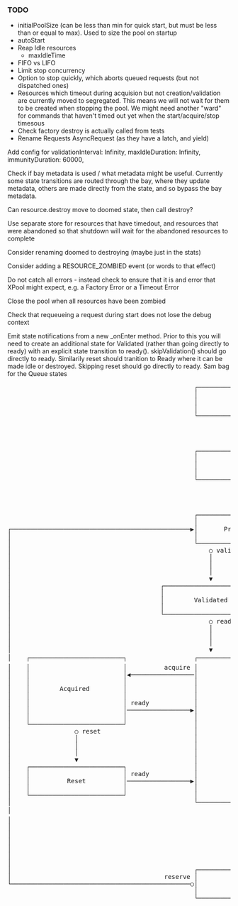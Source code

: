 ### TODO
- initialPoolSize (can be less than min for quick start, but must be less than or equal to max). Used to size the pool on startup
- autoStart
- Reap Idle resources
  - maxIdleTime
- FIFO vs LIFO
- Limit stop concurrency
- Option to stop quickly, which aborts queued requests (but not dispatched ones)
- Resources which timeout during acquision but not creation/validation are currently moved to segregated. This means we will not wait for them to be created when stopping the pool. We might need another "ward" for commands that haven't timed out yet when the start/acquire/stop timesous
- Check factory destroy is actually called from tests
- Rename Requests AsyncRequest (as they have a latch, and yield)

Add config for
  validationInterval: Infinity,
  maxIdleDuration: Infinity,
  immunityDuration: 60000,

Check if bay metadata is used / what metadata might be useful. Currently some state transitions are routed through the bay, where they update metadata, others are made directly from the state, and so bypass the bay metadata.

Can resource.destroy move to doomed state, then call destroy?

Use separate store for resources that have timedout, and resources that were abandoned so that shutdown will wait for the abandoned resources to complete

Consider renaming doomed to destroying (maybe just in the stats)

Consider adding a RESOURCE_ZOMBIED event (or words to that effect)

Do not catch all errors - instead check to ensure that it is and error that XPool might expect, e.g. a Factory Error or a Timeout Error

Close the pool when all resources have been zombied

Check that requeueing a request during start does not lose the debug context

Emit state notifications from a new _onEnter method. Prior to this you will need to create an additional state for Validated (rather than going directly to ready) with an explicit state transition to ready(). skipValidation() should go directly to ready. Similarily reset should tranition to Ready where it can be made idle or destroyed. Skipping reset should go directly to ready. Sam bag for the Queue states


<pre>
                                                  ┌─────────────────────────┐
                                                  │                         │
                                                  │           New           │
                                                  │                         │
                                                  └─────────────────────────┘
                                                               │ reserve
                                                               │
                                                               │
                                                               ▼
                                                  ┌─────────────────────────┐
                                                  │                         │
                                                  │          Empty          │
                                                  │                         │
                                                  └─────────────────────────┘
                                                               ○ provision
                                                               │
                                                               │
                                                               ▼
                                                  ┌─────────────────────────┐
                                                  │                         │
┌────────────────────────────────────────────────▶│       Provisioned       │
│                                                 │                         │
│                                                 └─────────────────────────┘
│                                                     ○ validate        │ ready
│                                                     │                 │
│                                                     │                 │
│                                                     │                 │                       ┌──────────────────────────────────────────────────────────────────────────────────┐
│                                                     ▼                 │                       │                                                                                  │
│                                        ┌─────────────────────────┐    │                       │                           Empty, Provisioned, Acquired                           │
│                                        │                         │    │                       │                                                                                  │
│                                        │        Validated        │    │                       └──────────────────────────────────────────────────────────────────────────────────┘
│                                        │                         │    │                                    │ timeout                    │ error                     │ abandon
│                                        └─────────────────────────┘    │                                    │                            │                           │
│                                                     ○ ready           │                                    │                            │                           │
│                                                     │                 │                                    │                            │                           │
│                                                     │                 │                                    ▼                            │                           ▼
│                                                     │                 │                       ┌─────────────────────────┐               │              ┌─────────────────────────┐
│                                                     ▼                 ▼                       │                         │               │              │                         │
│    ┌─────────────────────────┐                  ┌─────────────────────────┐                   │     ⌛ Segregated       │               │              │     ⌛ Abandoned        │
│    │                         │          acquire │                         │                   │                         │               │              │                         │
│    │                         │◀─────────────────│                         │                   └─────────────────────────┘               │              └─────────────────────────┘
│    │                         │                  │                         │                                │ destroy                    │                           │ destroy
│    │        Acquired         │                  │                         │                                │                            │                           │
│    │                         │                  │                         │                                │                            │                           │
│    │                         │ ready            │                         │                                │                            │                           │
│    │                         │─────────────────▶│                         │                                ▼                            ▼                           ▼
│    │                         │                  │                         │                   ┌──────────────────────────────────────────────────────────────────────────────────┐
│    └─────────────────────────┘                  │                         │ destroy           │                                                                                  │
│                 ○ reset                         │          Ready          │──────────────────▶│                                      Doomed                                      │
│                 │                               │                         │                   │                                                                                  │
│                 │                               │                         │                   └──────────────────────────────────────────────────────────────────────────────────┘
│                 │                               │                         │                                ○ success                    │ timeout                   │ error
│                 ▼                               │                         │                                │                            │                           │
│    ┌─────────────────────────┐                  │                         │                                │                            │                           │
│    │                         │ ready            │                         │                                │                            │                           │
│    │          Reset          │─────────────────▶│                         │                                │                            │                           │
│    │                         │                  │                         │                                │                            ▼                           │
│    └─────────────────────────┘                  │                         │                                │               ┌─────────────────────────┐              │
│                                                 └─────────────────────────┘                                │       success │                         │ error        │
│                                                              │ release                                     │◀──────────────│     ⌛ Segregated       │─────────────▶│
│                                                              │                                             │               │                         │              │
│                                                              │                                             │               └─────────────────────────┘              │
│                                                              │                                             │                                                        │
│                                                              │                                             │                                                        │
│                                                              │                                             │                                                        │
│                                                              │                                             │                                                        │
│                                                              ▼                                             ▼                                                        ▼
│                                                 ┌─────────────────────────┐                   ╔═════════════════════════╗                              ╔═════════════════════════╗
│                                         reserve │                         │                   ║                         ║                              ║                         ║
└────────────────────────────────────────────────○│          Idle           │                   ║        Destroyed        ║                              ║         Zombie          ║
                                                  │                         │                   ║                         ║                              ║                         ║
                                                  └─────────────────────────┘                   ╚═════════════════════════╝                              ╚═════════════════════════╝
</pre>
